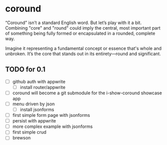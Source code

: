 # coround

“Coround” isn’t a standard English word. But let’s play with it a bit. Combining "core" and "round" could imply the central, most important part of something being fully formed or encapsulated in a rounded, complete way.

Imagine it representing a fundamental concept or essence that's whole and unbroken. It’s the core that stands out in its entirety—round and significant.

## TODO for 0.1

- [ ] github auth with appwrite
  - [ ] install router/appwrite
- [ ] coround will become a git submodule for the i-show-coround showcase app
- [ ] menu driven by json
  - [ ] install jsonforms
- [ ] first simple form page with jsonforms
- [ ] persist with appwrite
- [ ] more complex example with jsonforms
- [ ] first simple crud
- [ ] brewson

